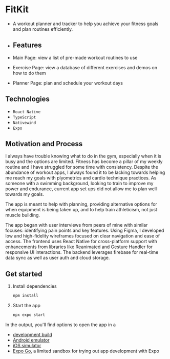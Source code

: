 # FitKit
- A workout planner and tracker to help you achieve your fitness goals and plan routines efficiently.

  
- ## Features
- Main Page: view a list of pre-made workout routines to use 
- Exercise Page: view a database of different exercises and demos on how to do them
- Planner Page: plan and schedule your workout days

## Technologies
- `React Native`
- `TypeScript`
- `Nativewind`
- `Expo`

## Motivation and Process
I always have trouble knowing what to do in the gym, especially when it is busy and the options are limited. Fitness has become a pillar of my weekly routine and I have struggled for some time with consistency.  Despite the abundance of workout apps, I always found it to be lacking towards helping me reach my goals with plyometrics and cardio technique practices. As someone with a swimming background, looking to train to improve my power and endurance, current app set ups did not allow me to plan well towards my goals. 

The app is meant to help with planning, providing alternative options for when equipment is being taken up, and to help train athleticism, not just muscle building. 

The app began with user interviews from peers of mine with similar focuses: identifying pain points and key features. Using Figma, I developed low and high-fidelity wireframes focused on clear navigation and ease of access. 
The frontend uses React Native for cross-platform support with enhancements from libraries like Reanimated and Gesture Handler for responsive UI interactions. 
The backend leverages firebase for real-time data sync as well as user auth and cloud storage.


## Get started

1. Install dependencies

   ```bash
   npm install
   ```

2. Start the app

   ```bash
   npx expo start
   ```

In the output, you'll find options to open the app in a

- [development build](https://docs.expo.dev/develop/development-builds/introduction/)
- [Android emulator](https://docs.expo.dev/workflow/android-studio-emulator/)
- [iOS simulator](https://docs.expo.dev/workflow/ios-simulator/)
- [Expo Go](https://expo.dev/go), a limited sandbox for trying out app development with Expo


